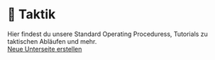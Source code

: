 # 🧭 Taktik

Hier findest du unsere Standard Operating Proceduress, Tutorials zu taktischen Abläufen und mehr.  
[Neue Unterseite erstellen](https://github.com/gruppe-adler/vuepress-wiki/new/master/docs/de/taktik)